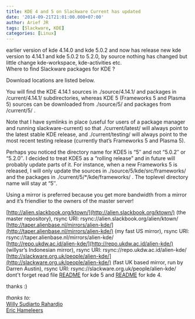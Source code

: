 ```yaml
---
title: KDE 4 and 5 on Slackware Current has updated
date: '2014-09-21T21:01:00.000+07:00'
author: Arief JR
tags: [Slackware, KDE]
categories: [Linux]
---
```


earlier version of kde 4.14.0 and kde 5.0.2 and now has release new kde version to 4.14.1 and kde 5.0.2 to 5.2.0, by source nothing has changed but little change kde-workspace, kde-activities etc.  
Where to find Slackware packages for KDE ?  
  
Download locations are listed below.  
  
You will find the KDE 4.14.1 sources in ./source/4.14.1/ and packages in /current/4.14.1/ subdirectories, whereas KDE 5 (Frameworks 5 and Plasma 5) sources can be downloaded from ./source/5/ and packages from /current/5/ .  
  
Note that I have symlinks in place (useful for users of a package manager and running slackware-current) so that ./current/latest/ will always point to the latest stable KDE release, and ./current/testing/ will always point to the most recent testing release (currently that’s Frameworks 5 and Plasma 5).  
  
Perhaps you noticed the directory name for KDE5 is “5″ and not “5.0.2″ or “5.2.0″. I decided to treat KDE5 as a “rolling release” and in future will probably update parts of it. For instance, when a new Frameworks 5 is released, I will only update the sources in ./source/5/kde/src/frameworks/ and the packages in ./current/5/*/kde/frameworks/ . The toplevel directory name will stay at “5″.  
  
Using a mirror is preferred because you get more bandwidth from a mirror and it’s friendlier to the owners of the master server!  
  
[http://alien.slackbook.org/ktown/](http://alien.slackbook.org/ktown/) (the master repository), rsync URI: rsync://alien.slackbook.org/alien/ktown/  
[http://taper.alienbase.nl/mirrors/alien-kde/](http://taper.alienbase.nl/mirrors/alien-kde/) (my fast US mirror), rsync URI: rsync://taper.alienbase.nl/mirrors/alien-kde/  
[http://repo.ukdw.ac.id/alien-kde/](http://repo.ukdw.ac.id/alien-kde/) (willysr’s Indonesian mirror), rsync URI: rsync://repo.ukdw.ac.id/alien-kde/  
[http://slackware.org.uk/people/alien-kde/](http://slackware.org.uk/people/alien-kde/) (fast UK based mirror, run by Darren Austin), rsync URI: rsync://slackware.org.uk/people/alien-kde/  
dont't forget read file [README](http://taper.alienbase.nl/mirrors/alien-kde/current/testing/README) for kde 5 and [README](http://alien.slackbook.org/ktown/current/4.14.1/README) for kde 4.  
  
  
thanks :)  
  
  
  
_thanks to:_  
[Willy Sudiarto Rahardjo](http://slackblogs.blogspot.com/)  
[Eric Hameleers](http://alien.slackbook.org/blog/)